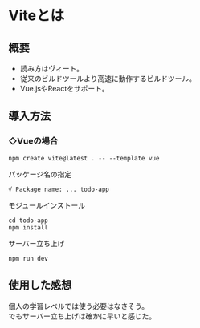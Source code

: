 # Viteとは

## 概要
- 読み方はヴィート。
- 従来のビルドツールより高速に動作するビルドツール。
- Vue.jsやReactをサポート。

## 導入方法
### ◇Vueの場合
```
npm create vite@latest . -- --template vue 
```
パッケージ名の指定
```
√ Package name: ... todo-app
```
モジュールインストール
```
cd todo-app
npm install
```
サーバー立ち上げ
```
npm run dev
```

## 使用した感想
個人の学習レベルでは使う必要はなさそう。  
でもサーバー立ち上げは確かに早いと感じた。

